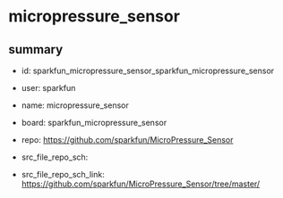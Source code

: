 # micropressure_sensor
 
## summary 
* id: sparkfun_micropressure_sensor_sparkfun_micropressure_sensor
* user: sparkfun
* name: micropressure_sensor
* board: sparkfun_micropressure_sensor
* repo: https://github.com/sparkfun/MicroPressure_Sensor



* src_file_repo_sch: 
* src_file_repo_sch_link: https://github.com/sparkfun/MicroPressure_Sensor/tree/master/






